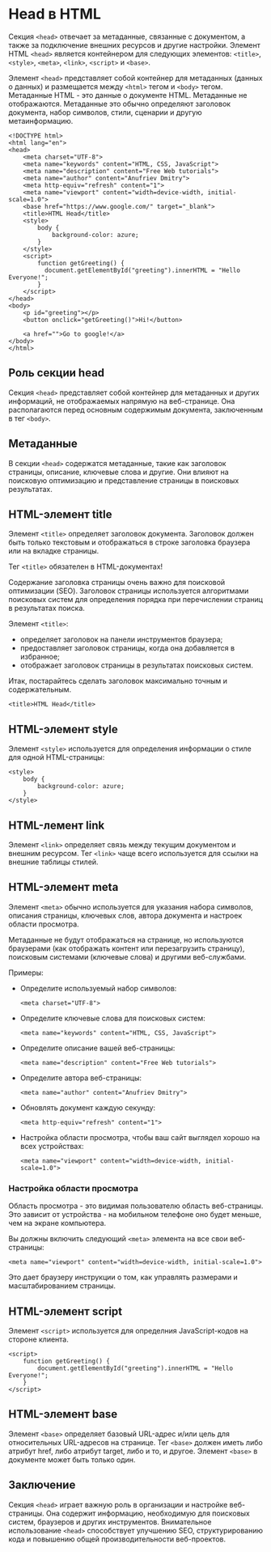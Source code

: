 # Head в HTML

Секция ``<head>`` отвечает за метаданные, связанные с документом, а также за подключение внешних ресурсов и другие настройки. Элемент HTML ``<head>`` является контейнером для следующих элементов: ``<title>``, ``<style>``, ``<meta>``, ``<link>``, ``<script>`` и ``<base>``.

Элемент ``<head>`` представляет собой контейнер для метаданных (данных о данных) и размещается между ``<html>`` тегом и ``<body>`` тегом. Метаданные HTML - это данные о документе HTML. Метаданные не отображаются. Метаданные это обычно определяют заголовок документа, набор символов, стили, сценарии и другую метаинформацию.

```
<!DOCTYPE html>
<html lang="en">
<head>
    <meta charset="UTF-8">
    <meta name="keywords" content="HTML, CSS, JavaScript">
    <meta name="description" content="Free Web tutorials">
    <meta name="author" content="Anufriev Dmitry">
    <meta http-equiv="refresh" content="1">
    <meta name="viewport" content="width=device-width, initial-scale=1.0">
    <base href="https://www.google.com/" target="_blank">
    <title>HTML Head</title>
    <style>
        body {
            background-color: azure;
        }
    </style>
    <script>
        function getGreeting() {
          document.getElementById("greeting").innerHTML = "Hello Everyone!";
        }
    </script>
</head>
<body>
    <p id="greeting"></p>
    <button onclick="getGreeting()">Hi!</button>

    <a href="">Go to google!</a>
</body>
</html>
```

## Роль секции head

Секция ``<head>`` представляет собой контейнер для метаданных и других информаций, не отображаемых напрямую на веб-странице. Она располагаются перед основным содержимым документа, заключенным в тег ``<body>``.

## Метаданные

В секции ``<head>`` содержатся метаданные, такие как заголовок страницы, описание, ключевые слова и другие. Они влияют на поисковую оптимизацию и представление страницы в поисковых результатах.

## HTML-элемент title

Элемент ``<title>`` определяет заголовок документа. Заголовок должен быть только текстовым и отображаться в строке заголовка браузера или на вкладке страницы. 

Тег ``<title>`` обязателен в HTML-документах!

Содержание заголовка страницы очень важно для поисковой оптимизации (SEO). Заголовок страницы используется алгоритмами поисковых систем для определения порядка при перечислении страниц в результатах поиска.

Элемент ``<title>``:

- определяет заголовок на панели инструментов браузера;
- предоставляет заголовок страницы, когда она добавляется в избранное;
- отображает заголовок страницы в результатах поисковых систем.

Итак, постарайтесь сделать заголовок максимально точным и содержательным.

```
<title>HTML Head</title>
```

## HTML-элемент style

Элемент ``<style>`` используется для определения информации о стиле для одной HTML-страницы:

```
<style>
    body {
        background-color: azure;
    }
</style>
```

## HTML-лемент link

Элемент ``<link>`` определяет связь между текущим документом и внешним ресурсом. Тег ``<link>`` чаще всего используется для ссылки на внешние таблицы стилей.

## HTML-элемент meta

Элемент ``<meta>`` обычно используется для указания набора символов, описания страницы, ключевых слов, автора документа и настроек области просмотра.

Метаданные не будут отображаться на странице, но используются браузерами (как отображать контент или перезагрузить страницу), поисковым системами (ключевые слова) и другими веб-службами.

Примеры:

- Определите используемый набор символов:

    ```
    <meta charset="UTF-8">
    ```

- Определите ключевые слова для поисковых систем:

    ```
    <meta name="keywords" content="HTML, CSS, JavaScript">
    ```

- Определите описание вашей веб-страницы:

    ```
    <meta name="description" content="Free Web tutorials">
    ```

- Определите автора веб-страницы:

    ```
    <meta name="author" content="Anufriev Dmitry">
    ```

- Обновлять документ каждую секунду:

    ```
    <meta http-equiv="refresh" content="1">
    ```

- Настройка области просмотра, чтобы ваш сайт выглядел хорошо на всех устройствах:

    ```
    <meta name="viewport" content="width=device-width, initial-scale=1.0">
    ```

### Настройка области просмотра

Область просмотра - это видимая пользователю область веб-страницы. Это зависит от устройства - на мобильном телефоне оно будет меньше, чем на экране компьютера.

Вы должны включить следующий ``<meta>`` элемента на все свои веб-страницы:

```
<meta name="viewport" content="width=device-width, initial-scale=1.0">
```

Это дает браузеру инструкции о том, как управлять размерами и масштабированием страницы.

## HTML-элемент script

Элемент ``<script>`` используется для определния JavaScript-кодов на стороне клиента.

```
<script>
    function getGreeting() {
        document.getElementById("greeting").innerHTML = "Hello Everyone!";
    }
</script>
```

## HTML-элемент base

Элемент ``<base>`` определяет базовый URL-адрес и/или цель для относительных URL-адресов на странице. Тег ``<base>`` должен иметь либо атрибут  href, либо атрибут target, либо и то, и другое. Элемент ``<base>`` в документе может быть только один.

## Заключение

Секция ``<head>`` играет важную роль в организации и настройке веб-страницы. Она содержит информацию, необходимую для поисковых систем, браузеров и других инструментов. Внимательное использование ``<head>`` способствует улучшению SEO, структурированию кода и повышению общей производительности веб-проектов.